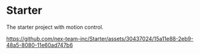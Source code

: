 # Starter
The starter project with motion control.

https://github.com/nex-team-inc/Starter/assets/30437024/15a11e88-2eb9-48a5-8080-11e60ad747b6


